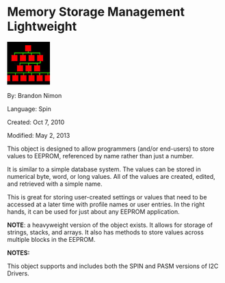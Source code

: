 # Memory Storage Management Lightweight

![dbthumb.jpg](dbthumb.jpg)

By: Brandon Nimon

Language: Spin

Created: Oct 7, 2010

Modified: May 2, 2013

This object is designed to allow programmers (and/or end-users) to store values to EEPROM, referenced by name rather than just a number.

It is similar to a simple database system. The values can be stored in numerical byte, word, or long values. All of the values are created, edited, and retrieved with a simple name.

This is great for storing user-created settings or values that need to be accessed at a later time with profile names or user entries. In the right hands, it can be used for just about any EEPROM application.

**NOTE**: a heavyweight version of the object exists. It allows for storage of strings, stacks, and arrays. It also has methods to store values across multiple blocks in the EEPROM. 

**NOTES:**

This object supports and includes both the SPIN and PASM versions of I2C Drivers.
